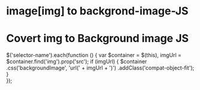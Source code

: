 # image[img] to backgrond-image-JS
# Covert img  to Background image  JS

$('selector-name').each(function () {
var $container = $(this),
                imgUrl = $container.find('img').prop('src');
            if (imgUrl) {
              $container
                .css('backgroundImage', 'url(' + imgUrl + ')')
                .addClass('compat-object-fit');
            }  
 });

